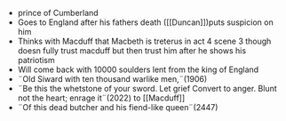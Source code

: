 - prince of Cumberland
- Goes to England after his fathers death ([[Duncan]])puts suspicion on him
- Thinks with Macduff that Macbeth is treterus in act 4 scene 3 though doesn fully trust macduff but then trust him after he shows his patriotism
- Will come back with 10000 soulders lent from the king of England
- ¨Old Siward with ten thousand warlike men,¨(1906)
- ¨Be this the whetstone of your sword. Let grief Convert to anger. Blunt not the heart; enrage it¨(2022) to [[Macduff]]
- ¨Of this dead butcher and his fiend-like queen¨(2447)
<!--stackedit_data:
eyJoaXN0b3J5IjpbLTE5MDE0MzM2NTcsMTEwODUyODM1LDE2OD
A2ODc3MDMsLTEyOTYyOTgyOTldfQ==
-->